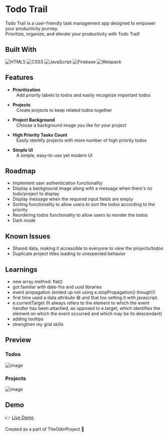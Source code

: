 # Todo Trail

Todo Trail is a user-friendly task management app designed to empower your productivity journey.<br>
Prioritize, organize, and elevate your productivity with Todo Trail!

## Built With

![HTML5](https://img.shields.io/badge/html5-%23323330.svg?style=for-the-badge&logo=html5&logoColor=23E34F26)
![CSS3](https://img.shields.io/badge/css3-%23323330.svg?style=for-the-badge&logo=css3&logoColor=blue)
![JavaScript](https://img.shields.io/badge/javascript-%23323330.svg?style=for-the-badge&logo=javascript&logoColor=%23F7DF1E)
![Firebase](https://img.shields.io/badge/firebase-%23323330.svg?style=for-the-badge&logo=firebase)
![Webpack](https://img.shields.io/badge/webpack-%23323330.svg?style=for-the-badge&logo=webpack&logoColor=238DD6F9)

## Features

- **Prioritization**<br>
  &nbsp;&nbsp; Add priority labels to todos and easily recognize important todos

- **Projects**<br>
  &nbsp;&nbsp; Create projects to keep related todos together<br>

- **Project Background**<br>
  &nbsp;&nbsp; Choose a background image you like for your project<br>

- **High Priority Tasks Count**<br>
  &nbsp;&nbsp; Easily identify projects with more number of high priority todos<br>

- **Simple UI**<br>
  &nbsp;&nbsp; A simple, easy-to-use yet modern UI<br>

## Roadmap

- Implement user authentication functionality
- Display a background image along with a message when there's no todo/project to display
- Display message when the required input fields are empty
- Sorting functionality to allow users to sort the todos according to the priority
- Reordering todos functionality to allow users to reorder the todos
- Dark mode

## Known Issues

- Shared data, making it accessible to everyone to view the projects/todos
- Duplicate project titles leading to unexpected behavior

## Learnings

- new array method: flat()
- got familiar with date-fns and uuid libraries
- event propagation (ended up not using e.stopPropagation() though!!)
- first time used a data attribute 😅 and that too setting it with javascript.
- e.currentTarget (It always refers to the element to which the event handler has been attached, as opposed to e.target, which identifies the element on which the event occurred and which may be its descendant)
- adding tooltips
- strengthen my grid skills

## Preview

### Todos

![image](./src/assets/preview-images/todos-preview.png)

### Projects

![image](./src/assets/preview-images/projects-preview.png)

## Demo

👉 [Live Demo](https://ruchita1010.github.io/todo-trail)

Created as a part of TheOdinProject 💜
